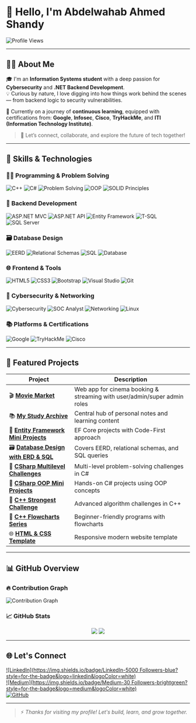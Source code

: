 # 👋 Hello, I'm Abdelwahab Ahmed Shandy

![Profile Views](https://komarev.com/ghpvc/?username=abdelwahab-ahmed-shandy&color=blue)

---

## 🧑‍💻 About Me

🎓 I'm an **Information Systems student** with a deep passion for **Cybersecurity** and **.NET Backend Development**.  
💡 Curious by nature, I love digging into how things work behind the scenes — from backend logic to security vulnerabilities.

🎯 Currently on a journey of **continuous learning**, equipped with certifications from:
**Google**, **Infosec**, **Cisco**, **TryHackMe**, and **ITI (Information Technology Institute)**.

> 🚀 Let’s connect, collaborate, and explore the future of tech together!

---

## 💼 Skills & Technologies

### 👨‍💻 Programming & Problem Solving
![C++](https://img.shields.io/badge/C++-00599C?logo=c%2B%2B&logoColor=white)
![C#](https://img.shields.io/badge/C%23-68217A?logo=csharp&logoColor=white)
![Problem Solving](https://img.shields.io/badge/Problem%20Solving-FF4500?logo=lightbulb&logoColor=white)
![OOP](https://img.shields.io/badge/OOP-228B22?logo=oop&logoColor=white)
![SOLID Principles](https://img.shields.io/badge/SOLID-0078D4?logo=dotnet&logoColor=white)

### 🧱 Backend Development
![ASP.NET MVC](https://img.shields.io/badge/ASP.NET%20MVC-512BD4?logo=dotnet&logoColor=white)
![ASP.NET API](https://img.shields.io/badge/ASP.NET%20API-512BD4?logo=dotnet&logoColor=white)
![Entity Framework](https://img.shields.io/badge/Entity%20Framework-1572B6?logo=ef&logoColor=white)
![T-SQL](https://img.shields.io/badge/T--SQL-CC2927?logo=microsoftsqlserver&logoColor=white)
![SQL Server](https://img.shields.io/badge/SQL%20Server-B7312C?logo=microsoftsqlserver&logoColor=white)

### 🗃️ Database Design
![EERD](https://img.shields.io/badge/EERD-4B8BBE?logo=diagram&logoColor=white)
![Relational Schemas](https://img.shields.io/badge/Relational%20Schemas-16A085?logo=table&logoColor=white)
![SQL](https://img.shields.io/badge/SQL-4479A1?logo=sql&logoColor=white)
![Database](https://img.shields.io/badge/Database-F39C12?logo=database&logoColor=white)

### 🌐 Frontend & Tools
![HTML5](https://img.shields.io/badge/HTML5-FF5722?logo=html5&logoColor=white)
![CSS3](https://img.shields.io/badge/CSS3-2965F1?logo=css3&logoColor=white)
![Bootstrap](https://img.shields.io/badge/Bootstrap-7952B3?logo=bootstrap&logoColor=white)
![Visual Studio](https://img.shields.io/badge/Visual%20Studio-5C2D91?logo=visualstudio&logoColor=white)
![Git](https://img.shields.io/badge/Git-F05032?logo=git&logoColor=white)

### 🔐 Cybersecurity & Networking
![Cybersecurity](https://img.shields.io/badge/Cybersecurity-2E8B57?logo=hackthebox&logoColor=white)
![SOC Analyst](https://img.shields.io/badge/SOC%20Analyst-6C757D?logo=shield&logoColor=white)
![Networking](https://img.shields.io/badge/Networking-1F618D?logo=network-wired&logoColor=white)
![Linux](https://img.shields.io/badge/Linux-FCC624?logo=linux&logoColor=black)

### 📚 Platforms & Certifications
![Google](https://img.shields.io/badge/Google-4285F4?logo=google&logoColor=white)
![TryHackMe](https://img.shields.io/badge/TryHackMe-88CC14?logo=tryhackme&logoColor=white)
![Cisco](https://img.shields.io/badge/Cisco-1BA0D7?logo=cisco&logoColor=white)

---

## 📁 Featured Projects

| Project | Description |
|--------|-------------|
| 🎬 [**Movie Market**](https://github.com/abdelwahab-ahmed-shandy/MovieMarket) | Web app for cinema booking & streaming with user/admin/super admin roles |
| 📚 [**My Study Archive**](https://github.com/abdelwahab-ahmed-shandy/My-Study-Archive) | Central hub of personal notes and learning content |
| 🧩 [**Entity Framework Mini Projects**](https://github.com/abdelwahab-ahmed-shandy/EntityFramework-Mini-Projects) | EF Core projects with Code-First approach |
| 🗃️ [**Database Design with ERD & SQL**](https://github.com/Abdelwahab-Shandy/Database-Design-with-ERD-EERD-Relational-Schemas-SQL-Implementation) | Covers EERD, relational schemas, and SQL queries |
| 🧠 [**CSharp Multilevel Challenges**](https://github.com/abdelwahab-ahmed-shandy/CSharp-Multilevel-Challenges) | Multi-level problem-solving challenges in C# |
| 🧱 [**CSharp OOP Mini Projects**](https://github.com/Abdelwahab-Shandy/CSharp-OOP-Mini-Projects) | Hands-on C# projects using OOP concepts |
| 🧠 [**C++ Strongest Challenge**](https://github.com/Abdelwahab-Shandy/Programming-Challenges-CPlusPlus-Strongest-Challenge) | Advanced algorithm challenges in C++ |
| 🧮 [**C++ Flowcharts Series**](https://github.com/abdelwahab-ahmed-shandy/Programming-Challenges-CPlusPlus-Flowcharts) | Beginner-friendly programs with flowcharts |
| 🌐 [**HTML & CSS Template**](https://github.com/abdelwahab-shandy/Template-With-Html-And-Css) | Responsive modern website template |

---

## 📊 GitHub Overview

### 🔥 Contribution Graph
![Contribution Graph](https://github-readme-activity-graph.vercel.app/graph?username=abdelwahab-ahmed-shandy&theme=radical)

### 📈 GitHub Stats  
<div align="center">
  <img src="https://github-readme-stats.vercel.app/api?username=abdelwahab-ahmed-shandy&show_icons=true&theme=radical" />
  <img src="https://github-readme-stats.vercel.app/api/top-langs/?username=abdelwahab-ahmed-shandy&layout=compact&theme=radical&langs_count=10" />
</div>

---

## 🌐 Let's Connect

[![LinkedIn](https://img.shields.io/badge/LinkedIn-5000 Followers-blue?style=for-the-badge&logo=linkedin&logoColor=white)](https://www.linkedin.com/in/abdelwahab-ahmed-shandy/)  
[![Medium](https://img.shields.io/badge/Medium-30 Followers-brightgreen?style=for-the-badge&logo=medium&logoColor=white)](https://medium.com/@abdelwahabshandy)  
[![GitHub](https://img.shields.io/badge/GitHub-Profile-333333?style=for-the-badge&logo=github&logoColor=white)](https://github.com/abdelwahab-shandy)

---

> ⚡ *Thanks for visiting my profile! Let's build, learn, and grow together.*
